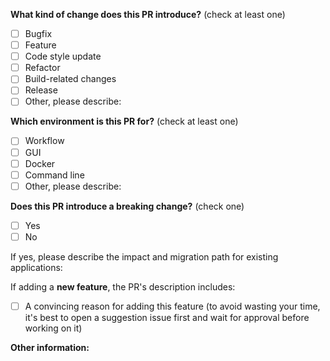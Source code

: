 <!--
！！！⚠️ 注意⚠️ ！！！更新代码不要使用该功能！！！请参考：https://github.com/Guovin/iptv-api/blob/master/docs/tutorial.md
这是修复代码或添加新功能的PR，在点击下方绿色按钮创建PR之前，请再次确认上面要合并的目标仓库（箭头指向的仓库名称）。
如果你只是想操作修改自己的仓库代码，箭头指向的base repository一定不能是Guovin/iptv-api！这会将你的代码提交合并到主仓库，导致产生无效PR以及垃圾邮件！
勿提交无效的PR（包括个人配置或更新结果），如果你是小白或非开发人员，最好不要使用该功能。
-->

<!-- PULL REQUEST TEMPLATE -->
<!-- (Update "[ ]" to "[x]" to check a box) -->

**What kind of change does this PR introduce?** (check at least one)

- [ ] Bugfix
- [ ] Feature
- [ ] Code style update
- [ ] Refactor
- [ ] Build-related changes
- [ ] Release
- [ ] Other, please describe:

**Which environment is this PR for?** (check at least one)

- [ ] Workflow
- [ ] GUI
- [ ] Docker
- [ ] Command line
- [ ] Other, please describe:

**Does this PR introduce a breaking change?** (check one)

- [ ] Yes
- [ ] No

If yes, please describe the impact and migration path for existing applications:

If adding a **new feature**, the PR's description includes:

- [ ] A convincing reason for adding this feature (to avoid wasting your time, it's best to open a suggestion issue
  first and wait for approval before working on it)

**Other information:**